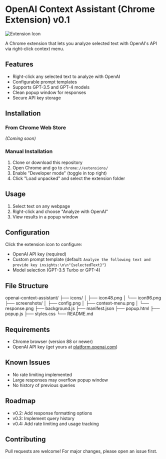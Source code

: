 # OpenAI Context Assistant (Chrome Extension) v0.1

![Extension Icon](icons/icon48.png)

A Chrome extension that lets you analyze selected text with OpenAI's API via right-click context menu.

## Features

- Right-click any selected text to analyze with OpenAI
- Configurable prompt templates
- Supports GPT-3.5 and GPT-4 models
- Clean popup window for responses
- Secure API key storage

## Installation

### From Chrome Web Store
*(Coming soon)*

### Manual Installation
1. Clone or download this repository
2. Open Chrome and go to `chrome://extensions/`
3. Enable "Developer mode" (toggle in top right)
4. Click "Load unpacked" and select the extension folder

## Usage

1. Select text on any webpage
2. Right-click and choose "Analyze with OpenAI"
3. View results in a popup window

## Configuration

Click the extension icon to configure:
- OpenAI API key (required)
- Custom prompt template (default: `Analyze the following text and provide key insights:\n\n"{selectedText}"`)
- Model selection (GPT-3.5 Turbo or GPT-4)

## File Structure
openai-context-assistant/
├── icons/
│ ├── icon48.png
│ └── icon96.png
├── screenshots/
│ ├── config.png
│ ├── context-menu.png
│ └── response.png
├── background.js
├── manifest.json
├── popup.html
├── popup.js
├── styles.css
└── README.md


## Requirements

- Chrome browser (version 88 or newer)
- OpenAI API key (get yours at [platform.openai.com](https://platform.openai.com/))

## Known Issues

- No rate limiting implemented
- Large responses may overflow popup window
- No history of previous queries

## Roadmap

- v0.2: Add response formatting options
- v0.3: Implement query history
- v0.4: Add rate limiting and usage tracking

## Contributing

Pull requests are welcome! For major changes, please open an issue first.

